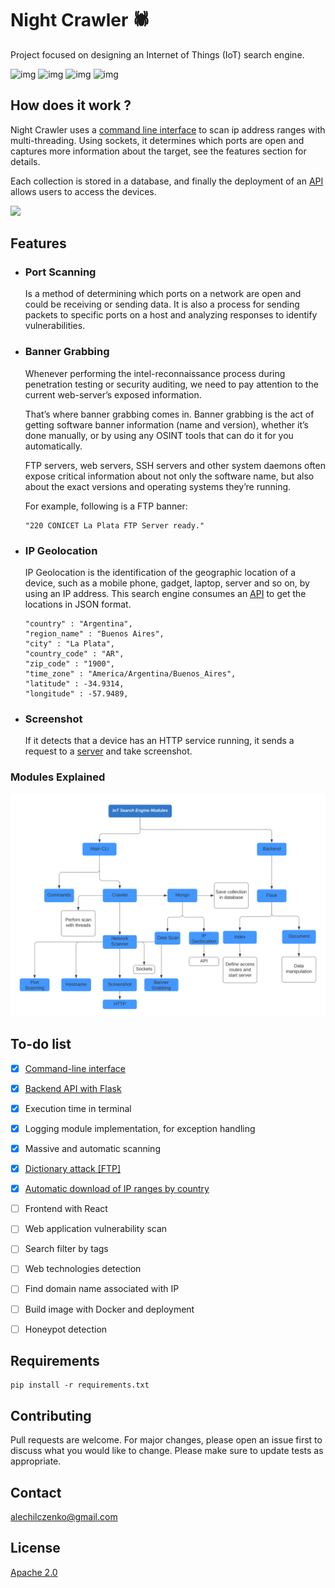# Night Crawler :spider:
Project focused on designing an Internet of Things (IoT) search engine.

![img](https://img.shields.io/badge/Flask-000000?style=for-the-badge&logo=flask&logoColor=white)
![img](https://img.shields.io/badge/Python-3776AB?style=for-the-badge&logo=python&logoColor=white)
![img](https://img.shields.io/badge/MongoDB-4EA94B?style=for-the-badge&logo=mongodb&logoColor=white)
![img](https://img.shields.io/badge/React-20232A?style=for-the-badge&logo=react&logoColor=61DAFB)


## How does it work ?

Night Crawler uses a [command line interface](https://github.com/alechilczenko/Night-Crawler/tree/main/python_modules) to scan ip address ranges with multi-threading. Using sockets, it determines which ports are open and captures more information about the target, see the features section for details.

Each collection is stored in a database, and finally the deployment of an [API](https://github.com/alechilczenko/Night-Crawler/tree/main/flask) allows users to access the devices.

<a href="https://asciinema.org/a/4s6bDDZDVYlKf1Xdnb3o0y3Up" target="_blank"><img src="https://asciinema.org/a/4s6bDDZDVYlKf1Xdnb3o0y3Up.svg" width="500"/></a>

## Features

- ### Port Scanning
  Is a method of determining which ports on a network are open and could be receiving or sending data. It is also a process for sending packets to specific ports on a host and     analyzing responses to identify vulnerabilities.
  
- ### Banner Grabbing
  Whenever performing the intel-reconnaissance process during penetration testing or security auditing, we need to pay attention to the current web-server’s exposed               information.

  That’s where banner grabbing comes in. Banner grabbing is the act of getting software banner information (name and version), whether it’s done manually, or by using any OSINT   tools that can do it for you automatically.

  FTP servers, web servers, SSH servers and other system daemons often expose critical information about not only the software name, but also about the exact versions and         operating systems they’re running.
  
  For example, following is a FTP banner:
  ```
  "220 CONICET La Plata FTP Server ready."
  ```

- ### IP Geolocation
  IP Geolocation is the identification of the geographic location of a device, such as a mobile phone, gadget, laptop, server and so on, by using an IP address.
  This search engine consumes an [API](https://freegeoip.app) to get the locations in JSON format.
  ```
  "country" : "Argentina",
  "region_name" : "Buenos Aires",
  "city" : "La Plata",
  "country_code" : "AR",
  "zip_code" : "1900",
  "time_zone" : "America/Argentina/Buenos_Aires",
  "latitude" : -34.9314,
  "longitude" : -57.9489,
  ```
- ### Screenshot
  If it detects that a device has an HTTP service running, it sends a request to a [server](https://github.com/GoogleChrome/rendertron) and take screenshot.

### Modules Explained 
<img src="images/iot.svg" width="800" />

## To-do list

- [x] [Command-line interface](https://github.com/alechilczenko/Night-Crawler/tree/main/python_modules)
- [x] [Backend API with Flask](https://github.com/alechilczenko/Night-Crawler/tree/main/flask)
- [x] Execution time in terminal
- [x] Logging module implementation, for exception handling
- [x] Massive and automatic scanning
- [x] [Dictionary attack [FTP]](https://github.com/alechilczenko/Night-Crawler/tree/main/dict)
- [x] [Automatic download of IP ranges by country](https://github.com/alechilczenko/Night-Crawler/blob/main/ranges/ranges.py) 
- [ ] Frontend with React
- [ ] Web application vulnerability scan
- [ ] Search filter by tags
- [ ] Web technologies detection
- [ ] Find domain name associated with IP
- [ ] Build image with Docker and deployment
- [ ] Honeypot detection


## Requirements
 ```
 pip install -r requirements.txt
 ```
## Contributing

Pull requests are welcome. For major changes, please open an issue first to discuss what you would like to change.
Please make sure to update tests as appropriate.

## Contact

alechilczenko@gmail.com

## License

[Apache 2.0](http://www.apache.org/licenses/LICENSE-2.0.html)
